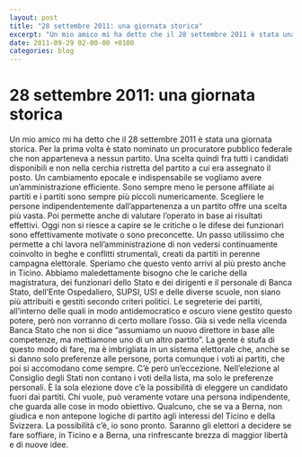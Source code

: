 ```yaml
---
layout: post
title: "28 settembre 2011: una giornata storica"
excerpt: "Un mio amico mi ha detto che il 28 settembre 2011 è stata una giornata storica. Per la prima volta è stato nominato un procuratore pubblico federale che non apparteneva a nessun partito. Una scelta quindi fra tutti i candidati disponibili e non nella cerchia ristretta del partito a cui era assegnato il posto...."
date: 2011-09-29 02-00-00 +0100
categories: blog
---
```


# 28 settembre 2011: una giornata storica

Un mio amico mi ha detto che il 28 settembre 2011 è stata una giornata storica. Per la prima volta è stato nominato un procuratore pubblico federale che non apparteneva a nessun partito. Una scelta quindi fra tutti i candidati disponibili e non nella cerchia ristretta del partito a cui era assegnato il posto. Un cambiamento epocale e indispensabile se vogliamo avere un’amministrazione efficiente. Sono sempre meno le persone affiliate ai partiti e i partiti sono sempre più piccoli numericamente. Scegliere le persone indipendentemente dall’appartenenza a un partito offre una scelta più vasta. Poi permette anche di valutare l’operato in base ai risultati effettivi. Oggi non si riesce a capire se le critiche o le difese dei funzionari sono effettivamente motivate o sono preconcette. Un passo utilissimo che permette a chi lavora nell’amministrazione di non vedersi continuamente coinvolto in beghe e conflitti strumentali, creati da partiti in perenne campagna elettorale. Speriamo che questo vento arrivi al più presto anche in Ticino. Abbiamo maledettamente bisogno che le cariche della magistratura, dei funzionari dello Stato e dei dirigenti e il personale di Banca Stato, dell’Ente Ospedaliero, SUPSI, USI e delle diverse scuole, non siano più attribuiti e gestiti secondo criteri politici. Le segreterie dei partiti, all’interno delle quali in modo antidemocratico e oscuro viene gestito questo potere, però non vorranno di certo mollare l’osso. Già si vede nella vicenda Banca Stato che non si dice “assumiamo un nuovo direttore in base alle competenze, ma mettiamone uno di un altro partito”. La gente è stufa di questo modo di fare, ma è imbrigliata in un sistema elettorale che, anche se si danno solo preferenze alle persone, porta comunque i voti ai partiti, che poi si accomodano come sempre. C’è però un’eccezione. Nell’elezione al Consiglio degli Stati non contano i voti della lista, ma solo le preferenze personali. È la sola elezione dove c’è la possibilità di eleggere un candidato fuori dai partiti. Chi vuole, può veramente votare una persona indipendente, che guarda alle cose in modo obiettivo. Qualcuno, che se va a Berna, non giudica e non antepone logiche di partito agli interessi del Ticino e della Svizzera. La possibilità c’è, io sono pronto. Saranno gli elettori a decidere se fare soffiare, in Ticino e a Berna, una rinfrescante brezza di maggior libertà e di nuove idee.

